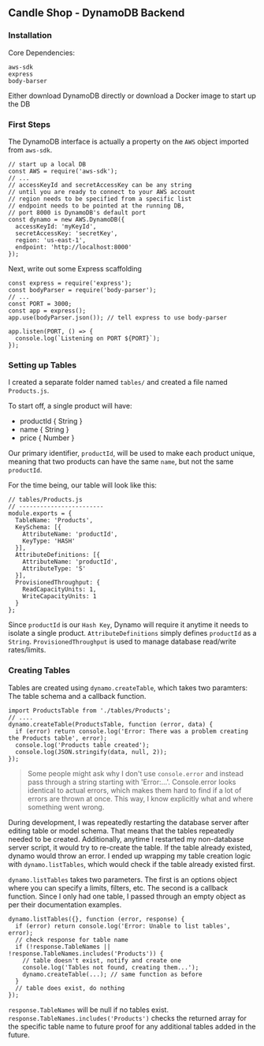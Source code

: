 ## Candle Shop - DynamoDB Backend

### Installation
Core Dependencies:

```
aws-sdk
express
body-barser

```

Either download DynamoDB directly or download a Docker image to start up the DB

### First Steps
The DynamoDB interface is actually a property on the `AWS` object imported from `aws-sdk`.
```
// start up a local DB
const AWS = require('aws-sdk');
// ...
// accessKeyId and secretAccessKey can be any string
// until you are ready to connect to your AWS account
// region needs to be specified from a specific list
// endpoint needs to be pointed at the running DB,
// port 8000 is DynamoDB's default port
const dynamo = new AWS.DynamoDB({
  accessKeyId: 'myKeyId',
  secretAccessKey: 'secretKey',
  region: 'us-east-1',
  endpoint: 'http://localhost:8000'
});
```

Next, write out some Express scaffolding
```
const express = require('express');
const bodyParser = require('body-parser');
// ...
const PORT = 3000;
const app = express();
app.use(bodyParser.json()); // tell express to use body-parser

app.listen(PORT, () => {
  console.log(`Listening on PORT ${PORT}`);
});
```

### Setting up Tables
I created a separate folder named `tables/` and created a file named `Products.js`.

To start off, a single product will have:
- productId { String }
- name { String }
- price { Number }

Our primary identifier, `productId`, will be used to make each product unique, meaning 
that two products can have the same `name`, but not the same `productId`.

For the time being, our table will look like this:
```
// tables/Products.js
// ------------------------
module.exports = {
  TableName: 'Products',
  KeySchema: [{
    AttributeName: 'productId',
    KeyType: 'HASH'
  }],
  AttributeDefinitions: [{
    AttributeName: 'productId',
    AttributeType: 'S'
  }],
  ProvisionedThroughput: {
    ReadCapacityUnits: 1,
    WriteCapacityUnits: 1
  }
};
```

Since `productId` is our `Hash Key`, Dynamo will require it anytime it needs to isolate a single product.
`AttributeDefinitions` simply defines `productId` as a `String`. `ProvisionedThroughput` is used to manage
database read/write rates/limits.

### Creating Tables
Tables are created using `dynamo.createTable`, which takes two paramters: The table schema and a callback function.
```
import ProductsTable from './tables/Products';
// ....
dynamo.createTable(ProductsTable, function (error, data) {
  if (error) return console.log('Error: There was a problem creating the Products table', error);
  console.log('Products table created');
  console.log(JSON.stringify(data, null, 2));
});
```
> Some people might ask why I don't use `console.error` and instead pass through a string starting with 'Error:...'. Console.error looks identical to actual errors, which makes them hard to find if a lot of errors are thrown at once. This way, I know explicitly what and where something went wrong.

During development, I was repeatedly restarting the database server after editing table or model schema. That means that the tables repeatedly needed to be created. Additionally, anytime I restarted my non-database server script, it would try to re-create the table. If the table already existed, dynamo would throw an error. I ended up wrapping my table creation logic with `dynamo.listTables`, which would check if the table already existed first.

`dynamo.listTables` takes two parameters. The first is an options object where you can specify a limits, filters, etc. The second is a callback function. Since I only had one table, I passed through an empty object as per their documentation examples.

```
dynamo.listTables({}, function (error, response) {
  if (error) return console.log('Error: Unable to list tables', error);
  // check response for table name
  if (!response.TableNames || !response.TableNames.includes('Products')) {
    // table doesn't exist, notify and create one
    console.log('Tables not found, creating them...');
    dynamo.createTable(...); // same function as before
  }
  // table does exist, do nothing
});
```

`response.TableNames` will be null if no tables exist. `response.TableNames.includes('Products')` checks the returned array for the specific table name to future proof for any additional tables added in the future.